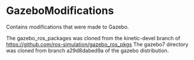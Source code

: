 # GazeboModifications
Contains modifications that were made to Gazebo.

The gazebo_ros_packages was cloned from the kinetic-devel branch of https://github.com/ros-simulation/gazebo_ros_pkgs
The gazebo7 directory was cloned from branch a29d8dabed9a of the gazebo distribution.


